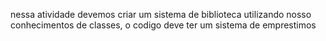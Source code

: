 nessa atividade devemos criar um sistema de biblioteca utilizando nosso conhecimentos de classes, o codigo deve ter um sistema de emprestimos
